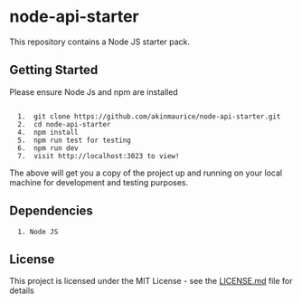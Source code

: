 # node-api-starter

This repository contains a Node JS starter pack.

## Getting Started


Please ensure Node Js and npm are installed


```

  1.  git clone https://github.com/akinmaurice/node-api-starter.git
  2.  cd node-api-starter
  4.  npm install
  5.  npm run test for testing
  6.  npm run dev
  7.  visit http://localhost:3023 to view!

```

The above will get you a copy of the project up and running on your local machine for development and testing purposes.


## Dependencies

```
  1. Node JS
```





## License

This project is licensed under the MIT License - see the [LICENSE.md](https://opensource.org/licenses/MIT) file for details